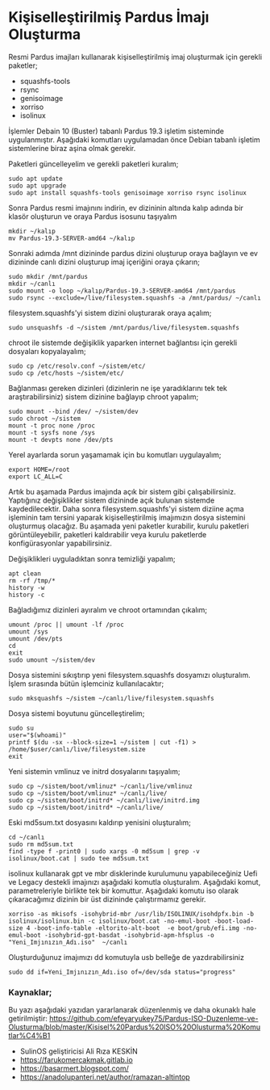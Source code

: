 # Kişiselleştirilmiş Pardus İmajı Oluşturma

Resmi Pardus imajları kullanarak kişiselleştirilmiş imaj oluşturmak için gerekli paketler; 
* squashfs-tools 
* rsync 
* genisoimage 
* xorriso 
* isolinux

İşlemler Debain 10 (Buster) tabanlı Pardus 19.3 işletim sisteminde uygulanmıştır. Aşağıdaki komutları uygulamadan önce Debian tabanlı işletim sistemlerine biraz aşina olmak gerekir.


Paketleri güncelleyelim ve gerekli paketleri kuralım;
```
sudo apt update
sudo apt upgrade
sudo apt install squashfs-tools genisoimage xorriso rsync isolinux
```
Sonra Pardus resmi imajınını indirin, ev dizininin altında kalıp adında bir klasör oluşturun ve oraya Pardus isosunu taşıyalım
```
mkdir ~/kalıp
mv Pardus-19.3-SERVER-amd64 ~/kalıp
```
Sonraki adımda /mnt dizininde pardus dizini oluşturup oraya bağlayın ve ev dizininde canlı dizini oluşturup imaj içeriğini oraya çıkarın;
```
sudo mkdir /mnt/pardus
mkdir ~/canlı
sudo mount -o loop ~/kalıp/Pardus-19.3-SERVER-amd64 /mnt/pardus
sudo rsync --exclude=/live/filesystem.squashfs -a /mnt/pardus/ ~/canlı
```

filesystem.squashfs'yi sistem dizini oluşturarak oraya açalım;
```
sudo unsquashfs -d ~/sistem /mnt/pardus/live/filesystem.squashfs
```
chroot ile sistemde değişiklik yaparken internet bağlantısı için gerekli dosyaları kopyalayalım;
```
sudo cp /etc/resolv.conf ~/sistem/etc/
sudo cp /etc/hosts ~/sistem/etc/
```
Bağlanması gereken dizinleri (dizinlerin ne işe yaradıklarını tek tek araştırabilirsiniz) sistem dizinine bağlayıp chroot yapalım;
```
sudo mount --bind /dev/ ~/sistem/dev
sudo chroot ~/sistem
mount -t proc none /proc
mount -t sysfs none /sys
mount -t devpts none /dev/pts
```
Yerel ayarlarda sorun yaşamamak için bu komutları uygulayalım;
```
export HOME=/root
export LC_ALL=C
```
Artık bu aşamada Pardus imajında açık bir sistem gibi çalışabilirsiniz. Yaptığınız değişiklikler sistem dizininde açık bulunan sistemde kaydedilecektir. Daha sonra filesystem.squashfs'yi sistem diziine açma işleminin tam tersini yaparak kişiselleştirilmiş imajımızın dosya sistemini oluşturmuş olacağız. Bu aşamada yeni paketler kurabilir, kurulu paketleri görüntüleyebilir, paketleri kaldırabilir veya kurulu paketlerde konfigürasyonlar yapabilirsiniz.

Değişiklikleri uyguladıktan sonra temizliği yapalım;
```
apt clean
rm -rf /tmp/*
history -w
history -c
```
Bağladığımız dizinleri ayıralım ve chroot ortamından çıkalım;
```
umount /proc || umount -lf /proc
umount /sys
umount /dev/pts
cd
exit
sudo umount ~/sistem/dev
```
Dosya sistemini sıkıştırıp yeni filesystem.squashfs dosyamızı oluşturalım. İşlem sırasında bütün işlemciniz kullanılacaktır;
```
sudo mksquashfs ~/sistem ~/canlı/live/filesystem.squashfs
```
Dosya sistemi boyutunu güncelleştirelim;
```
sudo su
user="$(whoami)"
printf $(du -sx --block-size=1 ~/sistem | cut -f1) > /home/$user/canlı/live/filesystem.size
exit
```
Yeni sistemin vmlinuz ve initrd dosyalarını taşıyalım;
```
sudo cp ~/sistem/boot/vmlinuz* ~/canlı/live/vmlinuz
sudo cp ~/sistem/boot/vmlinuz* ~/canlı/live/
sudo cp ~/sistem/boot/initrd* ~/canlı/live/initrd.img
sudo cp ~/sistem/boot/initrd* ~/canlı/live/
```
Eski md5sum.txt dosyasını kaldırıp yenisini oluşturalım;
```
cd ~/canlı
sudo rm md5sum.txt
find -type f -print0 | sudo xargs -0 md5sum | grep -v isolinux/boot.cat | sudo tee md5sum.txt
```

isolinux kullanarak gpt ve mbr disklerinde kurulumunu yapabileceğiniz Uefi ve Legacy destekli imajınızı aşağıdaki komutla oluşturalım. Aşağıdaki komut, parametreleriyle birlikte tek bir komuttur. Aşağıdaki komutu iso olarak çıkaracağımız dizinin bir üst dizininde çalıştırmamız gerekir.
```
xorriso -as mkisofs -isohybrid-mbr /usr/lib/ISOLINUX/isohdpfx.bin -b isolinux/isolinux.bin -c isolinux/boot.cat -no-emul-boot -boot-load-size 4 -boot-info-table -eltorito-alt-boot  -e boot/grub/efi.img -no-emul-boot -isohybrid-gpt-basdat -isohybrid-apm-hfsplus -o "Yeni_Imjınızın_Adı.iso"  ~/canlı
```

Oluşturduğunuz imajımızı dd komutuyla usb belleğe de yazdırabilirsiniz
```
sudo dd if=Yeni_Imjınızın_Adı.iso of=/dev/sda status="progress"
```
### Kaynaklar;
Bu yazı aşağıdaki yazıdan yararlanarak düzenlenmiş ve daha okunaklı hale getirilmiştir:
https://github.com/efeyaryukey75/Pardus-ISO-Duzenleme-ve-Olusturma/blob/master/Kisisel%20Pardus%20ISO%20Olusturma%20Komutlar%C4%B1

* SulinOS geliştiricisi Ali Rıza KESKİN
* https://farukomercakmak.gitlab.io
* https://basarmert.blogspot.com/
* https://anadolupanteri.net/author/ramazan-altintop

